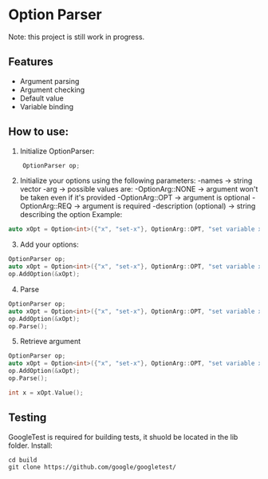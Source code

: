 # Option Parser
Note: this project is still work in progress.
## Features
- Argument parsing
- Argument checking
- Default value
- Variable binding

## How to use:
1. Initialize OptionParser:
```c++
    OptionParser op;
```
2. Initialize your options using the following parameters:
        -names -> string vector
        -arg -> possible values are:
            -OptionArg::NONE -> argument won't be taken even if it's provided
            -OptionArg::OPT -> argument is optional
            -OptionArg::REQ -> argument is required
        -description (optional) -> string describing the option
Example:
        
```c++ 
auto xOpt = Option<int>({"x", "set-x"}, OptionArg::OPT, "set variable x");
```
3. Add your options:
```c++
OptionParser op;
auto xOpt = Option<int>({"x", "set-x"}, OptionArg::OPT, "set variable x");
op.AddOption(&xOpt);
```
4. Parse
```c++
OptionParser op;
auto xOpt = Option<int>({"x", "set-x"}, OptionArg::OPT, "set variable x");
op.AddOption(&xOpt);
op.Parse();
```
5. Retrieve argument
```c++
OptionParser op;
auto xOpt = Option<int>({"x", "set-x"}, OptionArg::OPT, "set variable x");
op.AddOption(&xOpt);
op.Parse();

int x = xOpt.Value();
```

## Testing
GoogleTest is required for building tests, it shuold be located in the lib folder.
Install:
```
cd build
git clone https://github.com/google/googletest/
```